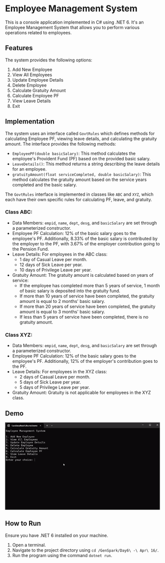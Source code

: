# Employee Management System

This is a console application implemented in C# using .NET 6. It's an Employee Management System that allows you to perform various operations related to employees.

## Features

The system provides the following options:

1. Add New Employee
2. View All Employees
3. Update Employee Details
4. Delete Employee
5. Calculate Gratuity Amount
6. Calculate Employee PF
7. View Leave Details
8. Exit

## Implementation

The system uses an interface called `GovtRules` which defines methods for calculating Employee PF, viewing leave details, and calculating the gratuity amount. The interface provides the following methods:

- `EmployeePF(double basicSalary)`: This method calculates the employee's Provident Fund (PF) based on the provided basic salary.
- `LeaveDetails()`: This method returns a string describing the leave details for an employee.
- `gratuityAmount(float serviceCompleted, double basicSalary)`: This method calculates the gratuity amount based on the service years completed and the basic salary.

The `GovtRules` interface is implemented in classes like `ABC` and `XYZ`, which each have their own specific rules for calculating PF, leave, and gratuity.

### Class ABC:

- Data Members: `empid`, `name`, `dept`, `desg`, and `basicSalary` are set through a parameterized constructor.
- Employee PF Calculation: 12% of the basic salary goes to the employee's PF. Additionally, 8.33% of the basic salary is contributed by the employer to the PF, with 3.67% of the employer contribution going to the Pension Fund.
- Leave Details: For employees in the ABC class:
    - 1 day of Casual Leave per month.
    - 12 days of Sick Leave per year.
    - 10 days of Privilege Leave per year.
- Gratuity Amount: The gratuity amount is calculated based on years of service:
    - If the employee has completed more than 5 years of service, 1 month of basic salary is deposited into the gratuity fund.
    - If more than 10 years of service have been completed, the gratuity amount is equal to 2 months' basic salary.
    - If more than 20 years of service have been completed, the gratuity amount is equal to 3 months' basic salary.
    - If less than 5 years of service have been completed, there is no gratuity amount.

### Class XYZ:

- Data Members: `empid`, `name`, `dept`, `desg`, and `basicSalary` are set through a parameterized constructor.
- Employee PF Calculation: 12% of the basic salary goes to the employee's PF. Additionally, 12% of the employer's contribution goes to the PF.
- Leave Details: For employees in the XYZ class:
    - 2 days of Casual Leave per month.
    - 5 days of Sick Leave per year.
    - 5 days of Privilege Leave per year.
- Gratuity Amount: Gratuity is not applicable for employees in the XYZ class.

## Demo

![Demo](./ezgif-4-580badaa0e.gif)

## How to Run

Ensure you have .NET 6 installed on your machine. 

1. Open a terminal.
2. Navigate to the project directory using `cd /GenSpark/Day6\ -\ Apr\ 16/`.
3. Run the program using the command `dotnet run`.
